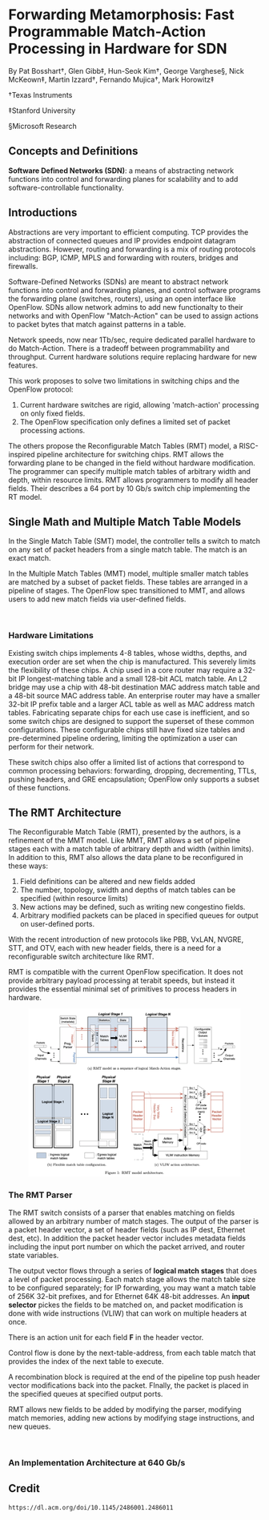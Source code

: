 # Forwarding Metamorphosis: Fast Programmable Match-Action Processing in Hardware for SDN

By Pat Bosshart†, Glen Gibb‡, Hun-Seok Kim†, George Varghese§, Nick McKeown‡, Martin Izzard†, Fernando Mujica†, Mark Horowitz‡

†Texas Instruments

‡Stanford University

§Microsoft Research

## Concepts and Definitions

**Software Defined Networks (SDN)**: a means of abstracting network functions into control and forwarding planes for scalability and to add software-controllable functionality.

## Introductions

Abstractions are very important to efficient computing. TCP provides the abstraction of connected queues and IP provides endpoint datagram abstractions. However, routing and forwarding is a mix of routing protocols including: BGP, ICMP, MPLS and forwarding with routers, bridges and firewalls.

Software-Defined Networks (SDNs) are meant to abstract network functions into control and forwarding planes, and control software programs the forwarding plane (switches, routers), using an open interface like OpenFlow. SDNs allow network admins to add new functionalty to their networks and with OpenFlow "Match-Action" can be used to assign actions to packet bytes that match against patterns in a table.

Network speeds, now near 1Tb/sec, require dedicated parallel hardware to do Match-Action. There is a tradeoff between programmability and throughput. Current hardware solutions require replacing hardware for new features.

This work proposes to solve two limitations in switching chips and the OpenFlow protocol:
1. Current hardware switches are rigid, allowing 'match-action' processing on only fixed fields.
2. The OpenFlow specification only defines a limited set of packet processing actions.

The others propose the Reconfigurable Match Tables (RMT) model, a RISC-inspired pipeline architecture for switching chips. RMT allows the forwarding plane to be changed in the field without hardware modification. The programmer can specify multiple match tables of arbitrary width and depth, within resource limits. RMT allows programmers to modify all header fields. Their describes a 64 port by 10 Gb/s switch chip implementing the RT model.

## Single Math and Multiple Match Table Models

In the Single Match Table (SMT) model, the controller tells a switch to match on any set of packet headers from a single match table. The match is an exact match.

In the Multiple Match Tables (MMT) model, multiple smaller match tables are matched by a subset of packet fields. These tables are arranged in a pipeline of stages. The OpenFlow spec transitioned to MMT, and allows users to add new match fields via user-defined fields. 

<br>

### Hardware Limitations

Existing switch chips implements 4-8 tables, whose widths, depths, and execution order are set when the chip is manufactured. This severely limits the flexibility of these chips. A chip used in a core router may require a 32-bit IP longest-matching table and a small 128-bit ACL match table. An L2 bridge may use a chip with 48-bit destination MAC address match table and a 48-bit source MAC address table. An enterprise router may have a smaller 32-bit IP prefix table and a larger ACL table as well as MAC address match tables. Fabricating separate chips for each use case is inefficient, and so some switch chips are designed to support the superset of these common configurations. These configurable chips still have fixed size tables and pre-determined pipeline ordering, limiting the optimization a user can perform for their network.

These switch chips also offer a limited list of actions that correspond to common processing behaviors: forwarding, dropping, decrementing, TTLs, pushing headers, and GRE encapsulation; OpenFlow only supports a subset of these functions.

## The RMT Architecture

The Reconfigurable Match Table (RMT), presented by the authors, is a refinement of the MMT model. Like MMT, RMT allows a set of pipeline stages each with a match table of arbitrary depth and width (within limits). In addition to this, RMT also allows the data plane to be reconfigured in these ways:
1. Field definitions can be altered and new fields added
2. The number, topology, swidth and depths of match tables can be specified (within resource limits)
3. New actions may be defined, such as writing new congestino fields.
4. Arbitrary modified packets can be placed in specified queues for output on user-defined ports.

With the recent introduction of new protocols like PBB, VxLAN, NVGRE, STT, and OTV, each with new header fields, there is a need for a reconfigurable switch architecture like RMT.

RMT is compatible with the current OpenFlow specification. It does not provide arbitrary payload processing at terabit speeds, but instead it provides the essential minimal set of primitives to process headers in hardware.

<figure>
    <img src="photos/1.images.1.png" alt="image-1-1" style="zoom:100%;" />
</figure>

### The RMT Parser

The RMT switch consists of a parser that enables matching on fields allowed by an arbitrary number of match stages. The output of the parser is a packet header vector, a set of header fields (such as IP dest, Ethernet dest, etc). In addition the packet header vector includes metadata fields including the input port number on which the packet arrived, and router state variables.

The output vector flows through a series of **logical match stages** that does a level of packet processing. Each match stage allows the match table size to be configured separately; for IP forwarding, you may want a match table of 256K 32-bit prefixes, and for Ethernet 64K 48-bit addresses. An **input selector** pickes the fields to be matched on, and packet modification is done with wide instructions (VLIW) that can work on multiple headers at once.

There is an action unit for each field **F** in the header vector.

Control flow is done by the next-table-address, from each table match that provides the index of the next table to execute. 

A recombination block is required at the end of the pipeline top push header vector modifications back into the packet. FInally, the packet is placed in the specified queues at specified output ports.

RMT allows new fields to be added by modifying the parser, modifying match memories, adding new actions by modifying stage instructions, and new queues.

<br>

### An Implementation Architecture at 640 Gb/s




## Credit

    https://dl.acm.org/doi/10.1145/2486001.2486011